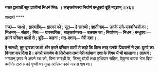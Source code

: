 **गच्छ द्वारवतीं सूत ज्ञातीनां निधनं मिथ: ।** **सङ्कर्षणस्य निर्याणं बन्धुवयो ब्रूहि मद्दशाम् ॥ ४६॥** 

शब्दार्थ **** 

**गच्छ—** **जाओ** **; द्वारवतीम्—** **द्वारका को** **; सूत—** **हे सारथी** **; ज्ञातीनाम्—** **उनके सगे-सश्बन्धियों का** **; निधनम्—** **संहार** **; मिथ:—** **पारस्परिक** **; सङ्कर्षणस्य—** **बलराम का** **; निर्याणम्—** **निधन** **; बन्धुवय:—** **हमारे परिवार वालों से** **; ब्रूहि—** **कहना** **; मत्-दशाम्—** **मेरी** **दशा।** **.** 

**हे सारथी, तुम द्वारका जाओ और हमारे परिवार वालों से कहो कि किस तरह उनके** **प्रियजनों ने एक-दूसरे का विनाश कर दिया है। उनसे संकर्षण के तिरोधान तथा मेरी वर्तमान** **दशा के विषय में भी बतलाना।** **तात्पर्य :** भगवान् कृष्ण ने अपने रथ को, बिना सारथी के, किन्तु घोड़ों तथा हथियार सहित, वैकुण्ठ वापस भेज दिया क्योंकि दारुक को पृथ्वी पर कुछ अन्तिम कार्य करना शेष था।  